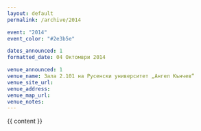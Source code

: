 ```yaml
---
layout: default
permalink: /archive/2014

event: "2014"
event_color: "#2e3b5e"

dates_announced: 1
formatted_date: 04 Октомври 2014

venue_announced: 1
venue_name: Зала 2.101 на Русенски университет „Ангел Кънчев“
venue_site_url:
venue_address:
venue_map_url:
venue_notes:
---
```


{{ content }}
